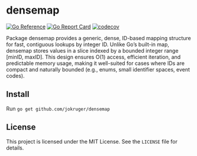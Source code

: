 # densemap

[![Go Reference](https://pkg.go.dev/badge/github.com/jokruger/densemap.svg)](https://pkg.go.dev/github.com/jokruger/densemap)
[![Go Report Card](https://goreportcard.com/badge/github.com/jokruger/densemap)](https://goreportcard.com/report/github.com/jokruger/densemap)
[![codecov](https://codecov.io/gh/jokruger/densemap/graph/badge.svg?token=Q136FDHBFJ)](https://codecov.io/gh/jokruger/densemap)

Package densemap provides a generic, dense, ID-based mapping structure for fast, contiguous lookups by integer ID. Unlike Go’s built-in map, densemap stores values in a slice indexed by a bounded integer range [minID, maxID]. This design ensures O(1) access, efficient iteration, and predictable memory usage, making it well-suited for cases where IDs are compact and naturally bounded (e.g., enums, small identifier spaces, event codes).

## Install

Run `go get github.com/jokruger/densemap`

## License

This project is licensed under the MIT License. See the `LICENSE` file for details.
